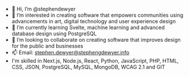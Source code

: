 - 👋 Hi, I’m @stephendewyer
- 👀 I’m interested in creating software that empowers communities using advancements in art, digital technology and user experience design
- 🌱 I’m currently learning Svelte, machine learning and advanced database design using PostgreSQL
- 💞️ I’m looking to collaborate on creating software that improves design for the public and businesses
- 📫 Email: stephen.dewyer@stephengdewyer.info
- I'm skilled in Next.js, Node.js, React, Python, JavaScript, PHP, HTML, CSS, JSON, PostgreSQL, MySQL, MongoDB, WCAG 2.1 and GIT
<!---
stephendewyer/stephendewyer is a ✨ special ✨ repository because its `README.md` (this file) appears on your GitHub profile.
You can click the Preview link to take a look at your changes.
--->
